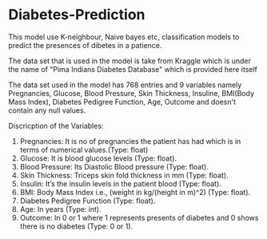 # Diabetes-Prediction
This model use K-neighbour, Naive bayes etc, classification models to predict the presences of dibetes in a patience.

The data set that is used in the model is take from Kraggle which is under the name of "Pima Indians Diabetes Database"
which is provided here itself

The data set used in the model has 768 entries and 9 variables namely Pregnancies, Glucose, Blood Pressure, Skin Thickness, Insuline, 
BMI(Body Mass Index), Diabetes Pedigree Function, Age, Outcome and doesn't contain any null values.

Discricption of the Variables:
1.	Pregnancies: It is no of pregnancies the patient has had which is in terms of numerical values.(Type: float)
2.	Glucose: It is blood glucose levels (Type: float).
3.	Blood Pressure: Its Diastolic Blood pressure (Type: float).
4.	Skin Thickness: Triceps skin fold thickness in mm (Type: float).
5.	Insulin: It’s the insulin levels in the patient blood (Type: float).
6.	BMI: Body Mass Index i.e., (weight in kg/(height in m)^2) (Type: float).
7.	Diabetes Pedigree Function (Type: float).
8.	Age: In years (Type: int).
9.	Outcome: In 0 or 1 where 1 represents presents of diabetes and 0 shows there is no diabetes (Type: 0 or 1).
